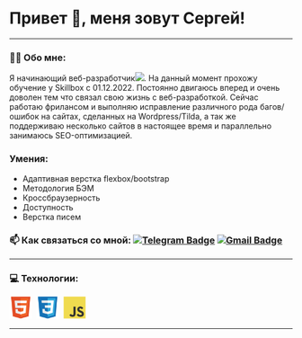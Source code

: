# Привет 👋, меня зовут Сергей!

---

### :man_technologist: Обо мне:

Я начинающий веб-разработчик<img src="https://media.giphy.com/media/WUlplcMpOCEmTGBtBW/giphy.gif" width="30px">. На данный момент прохожу обучение у Skillbox с 01.12.2022. Постоянно двигаюсь вперед и очень доволен тем что связал свою жизнь с веб-разработкой. Сейчас работаю фрилансом и выполняю исправление различного рода багов/ошибок на сайтах, сделанных на Wordpress/Tilda, а так же поддерживаю несколько сайтов в настоящее время и параллельно занимаюсь SEO-оптимизацией.

### Умения:

-  Адаптивная верстка flexbox/bootstrap
-  Методология БЭМ
-  Кроссбраузерность
-  Доступность
-  Верстка писем

### :mailbox: Как связаться со мной: [![Telegram Badge](https://img.shields.io/badge/-chebotarev-blue?style=flat&logo=Telegram&logoColor=white)](https://t.me/chibisoff) [![Gmail Badge](https://img.shields.io/badge/-Gmail-red?style=flat&logo=Gmail&logoColor=white)](mailto:chibisoff92@gmail.com)

---

### 💻 Технологии:

<div>
  <img src="https://github.com/devicons/devicon/blob/master/icons/html5/html5-original.svg" title="html5" alt="html5" width="40" height="40"/>&nbsp
  <img src="https://github.com/devicons/devicon/blob/master/icons/css3/css3-original.svg" title="css" alt="css" width="40" height="40"/>&nbsp
  <img src="https://github.com/devicons/devicon/blob/master/icons/javascript/javascript-original.svg" title="javascript" alt="javascript" width="40" height="40"/>&nbsp
</div>

---
